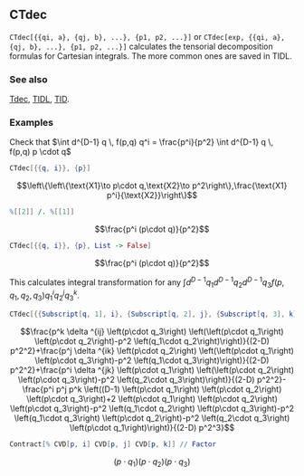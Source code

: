 ## CTdec

`CTdec[{{qi, a}, {qj, b}, ...}, {p1, p2, ...}]` or `CTdec[exp, {{qi, a}, {qj, b}, ...}, {p1, p2, ...}]` calculates the tensorial decomposition formulas for Cartesian integrals. The more common ones are saved in TIDL.

### See also

[Tdec](Tdec), [TIDL](TIDL), [TID](TID).

### Examples

Check that $\int d^{D-1} q \, f(p,q) q^i =  \frac{p^i}{p^2} \int d^{D-1} q \, f(p,q) p \cdot q$

```mathematica
CTdec[{{q, i}}, {p}]
```

$$\left\{\left\{\text{X1}\to p\cdot q,\text{X2}\to p^2\right\},\frac{\text{X1} p^i}{\text{X2}}\right\}$$

```mathematica
%[[2]] /. %[[1]]
```

$$\frac{p^i (p\cdot q)}{p^2}$$

```mathematica
CTdec[{{q, i}}, {p}, List -> False]
```

$$\frac{p^i (p\cdot q)}{p^2}$$

This calculates integral transformation for any $\int d^{D-1} q_1 d^{D-1} q_2 d^{D-1} q_3 f (p, q_1, q_2, q_3) q_1^i q_2^j q_3^k$.

```mathematica
CTdec[{{Subscript[q, 1], i}, {Subscript[q, 2], j}, {Subscript[q, 3], k}}, {p}, List -> False]
```

$$\frac{p^k \delta ^{ij} \left(p\cdot q_3\right) \left(\left(p\cdot q_1\right) \left(p\cdot q_2\right)-p^2 \left(q_1\cdot q_2\right)\right)}{(2-D) p^2^2}+\frac{p^j \delta ^{ik} \left(p\cdot q_2\right) \left(\left(p\cdot q_1\right) \left(p\cdot q_3\right)-p^2 \left(q_1\cdot q_3\right)\right)}{(2-D) p^2^2}+\frac{p^i \delta ^{jk} \left(p\cdot q_1\right) \left(\left(p\cdot q_2\right) \left(p\cdot q_3\right)-p^2 \left(q_2\cdot q_3\right)\right)}{(2-D) p^2^2}-\frac{p^i p^j p^k \left((D-1) \left(p\cdot q_1\right) \left(p\cdot q_2\right) \left(p\cdot q_3\right)+2 \left(p\cdot q_1\right) \left(p\cdot q_2\right) \left(p\cdot q_3\right)-p^2 \left(q_1\cdot q_2\right) \left(p\cdot q_3\right)-p^2 \left(q_1\cdot q_3\right) \left(p\cdot q_2\right)-p^2 \left(q_2\cdot q_3\right) \left(p\cdot q_1\right)\right)}{(2-D) p^2^3}$$

```mathematica
Contract[% CVD[p, i] CVD[p, j] CVD[p, k]] // Factor
```

$$\left(p\cdot q_1\right) \left(p\cdot q_2\right) \left(p\cdot q_3\right)$$